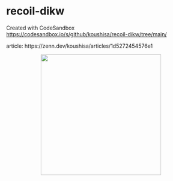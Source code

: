 # recoil-dikw
Created with CodeSandbox
https://codesandbox.io/s/github/koushisa/recoil-dikw/tree/main/

<p>article: https://zenn.dev/koushisa/articles/1d5272454576e1</p>

<p align="center">
  <img src="https://user-images.githubusercontent.com/31304738/177928841-51c0ff25-f6aa-49d3-9ed2-d0afb2508bfe.png" width="320">
</p>
